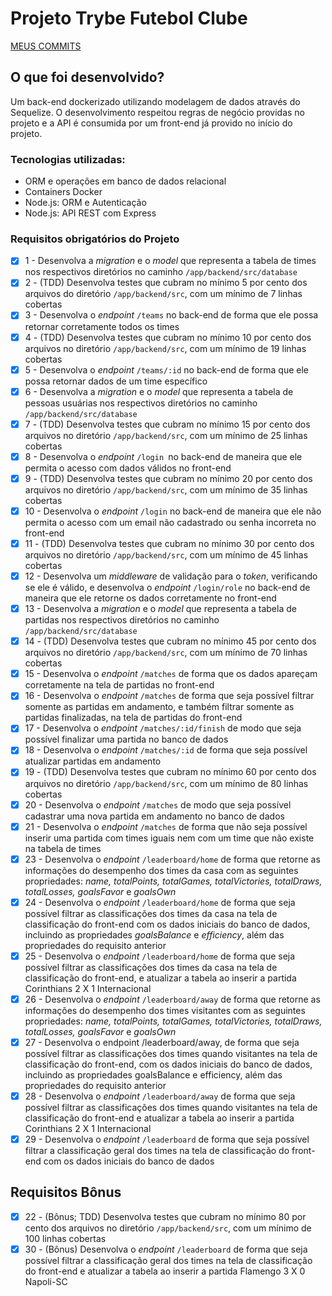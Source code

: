 # Projeto Trybe Futebol Clube

[MEUS COMMITS](https://github.com/HugoRamosC/trybe-futebol-clube/commits)

## O que foi desenvolvido?

Um back-end dockerizado utilizando modelagem de dados através do Sequelize. O desenvolvimento respeitou regras de negócio providas no projeto e a API é consumida por um front-end já provido no início do projeto.


### Tecnologias utilizadas:

- ORM e operações em banco de dados relacional
- Containers Docker
- Node.js: ORM e Autenticação
- Node.js: API REST com Express


### Requisitos obrigatórios do Projeto

- [x] 1 - Desenvolva a _migration_ e o _model_ que representa a tabela de times nos respectivos diretórios no caminho `/app/backend/src/database`
- [x] 2 - (TDD) Desenvolva testes que cubram no mínimo 5 por cento dos arquivos do diretório `/app/backend/src`, com um mínimo de 7 linhas cobertas
- [x] 3 - Desenvolva o _endpoint_ `/teams` no back-end de forma que ele possa retornar corretamente todos os times
- [x] 4 - (TDD) Desenvolva testes que cubram no mínimo 10 por cento dos arquivos no diretório `/app/backend/src`, com um mínimo de 19 linhas cobertas
- [x] 5 - Desenvolva o _endpoint_ `/teams/:id` no back-end de forma que ele possa retornar dados de um time específico
- [x] 6 - Desenvolva a _migration_ e o _model_ que representa a tabela de pessoas usuárias nos respectivos diretórios no caminho `/app/backend/src/database` 
- [x] 7 - (TDD) Desenvolva testes que cubram no mínimo 15 por cento dos arquivos no diretório `/app/backend/src`, com um mínimo de 25 linhas cobertas
- [x] 8 - Desenvolva o _endpoint_ `/login `no back-end de maneira que ele permita o acesso com dados válidos no front-end
- [x] 9 - (TDD) Desenvolva testes que cubram no mínimo 20 por cento dos arquivos no diretório `/app/backend/src`, com um mínimo de 35 linhas cobertas
- [x] 10 - Desenvolva o _endpoint_ `/login` no back-end de maneira que ele não permita o acesso com um email não cadastrado ou senha incorreta no front-end
- [x] 11 - (TDD) Desenvolva testes que cubram no mínimo 30 por cento dos arquivos no diretório `/app/backend/src`, com um mínimo de 45 linhas cobertas
- [x] 12 - Desenvolva um _middleware_ de validação para o _token_, verificando se ele é válido, e desenvolva o _endpoint_ `/login/role` no back-end de maneira que ele retorne os dados corretamente no front-end
- [x] 13 - Desenvolva a _migration_ e o _model_ que representa a tabela de partidas nos respectivos diretórios no caminho `/app/backend/src/database` 
- [x] 14 - (TDD) Desenvolva testes que cubram no mínimo 45 por cento dos arquivos no diretório `/app/backend/src`, com um mínimo de 70 linhas cobertas
- [x] 15 - Desenvolva o _endpoint_ `/matches` de forma que os dados apareçam corretamente na tela de partidas no front-end
- [x] 16 - Desenvolva o _endpoint_ `/matches` de forma que seja possível filtrar somente as partidas em andamento, e também filtrar somente as partidas finalizadas, na tela de partidas do front-end
- [x] 17 - Desenvolva o _endpoint_ `/matches/:id/finish` de modo que seja possível finalizar uma partida no banco de dados
- [x] 18 - Desenvolva o _endpoint_ `/matches/:id` de forma que seja possível atualizar partidas em andamento
- [x] 19 - (TDD) Desenvolva testes que cubram no mínimo 60 por cento dos arquivos no diretório `/app/backend/src`, com um mínimo de 80 linhas cobertas
- [x] 20 - Desenvolva o _endpoint_ `/matches` de modo que seja possível cadastrar uma nova partida em andamento no banco de dados
- [x] 21 - Desenvolva o _endpoint_ `/matches` de forma que não seja possível inserir uma partida com times iguais nem com um time que não existe na tabela de times
- [x] 23 - Desenvolva o _endpoint_ `/leaderboard/home` de forma que retorne as informações do desempenho dos times da casa com as seguintes propriedades: _name, totalPoints, totalGames, totalVictories, totalDraws, totalLosses, goalsFavor_ e _goalsOwn_
- [x] 24 - Desenvolva o _endpoint_ `/leaderboard/home` de forma que seja possível filtrar as classificações dos times da casa na tela de classificação do front-end com os dados iniciais do banco de dados, incluindo as propriedades _goalsBalance_ e _efficiency_, além das propriedades do requisito anterior
- [x] 25 - Desenvolva o _endpoint_ `/leaderboard/home` de forma que seja possível filtrar as classificações dos times da casa na tela de classificação do front-end, e atualizar a tabela ao inserir a partida Corinthians 2 X 1 Internacional
- [x] 26 - Desenvolva o _endpoint_ `/leaderboard/away` de forma que retorne as informações do desempenho dos times visitantes com as seguintes propriedades: _name, totalPoints, totalGames, totalVictories, totalDraws, totalLosses, goalsFavor_ e _goalsOwn_
- [x] 27 - Desenvolva o endpoint /leaderboard/away, de forma que seja possível filtrar as classificações dos times quando visitantes na tela de classificação do front-end, com os dados iniciais do banco de dados, incluindo as propriedades goalsBalance e efficiency, além das propriedades do requisito anterior
- [x] 28 - Desenvolva o _endpoint_ `/leaderboard/away` de forma que seja possível filtrar as classificações dos times quando visitantes na tela de classificação do front-end e atualizar a tabela ao inserir a partida Corinthians 2 X 1 Internacional
- [x] 29 - Desenvolva o _endpoint_ `/leaderboard` de forma que seja possível filtrar a classificação geral dos times na tela de classificação do front-end com os dados iniciais do banco de dados

## Requisitos Bônus

- [x] 22 - (Bônus; TDD) Desenvolva testes que cubram no mínimo 80 por cento dos arquivos no diretório `/app/backend/src`, com um mínimo de 100 linhas cobertas
- [x] 30 - (Bônus) Desenvolva o _endpoint_ `/leaderboard` de forma que seja possível filtrar a classificação geral dos times na tela de classificação do front-end e atualizar a tabela ao inserir a partida Flamengo 3 X 0 Napoli-SC

